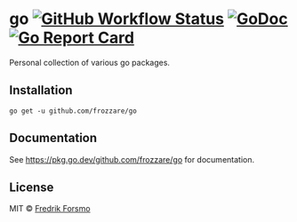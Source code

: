 # go [![GitHub Workflow Status](https://img.shields.io/github/workflow/status/frozzare/go/test)](https://github.com/frozzare/go/actions) [![GoDoc](https://godoc.org/github.com/frozzare/go?status.svg)](https://godoc.org/github.com/frozzare/go)  [![Go Report Card](https://goreportcard.com/badge/github.com/frozzare/go)](https://goreportcard.com/report/github.com/frozzare/go)

Personal collection of various go packages.

## Installation

```
go get -u github.com/frozzare/go
```

## Documentation

See https://pkg.go.dev/github.com/frozzare/go for documentation.

## License

MIT © [Fredrik Forsmo](https://github.com/frozzare)